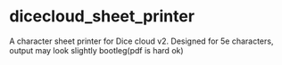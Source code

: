 # dicecloud_sheet_printer
A character sheet printer for Dice cloud v2. Designed for 5e characters, output may look slightly bootleg(pdf is hard ok)
